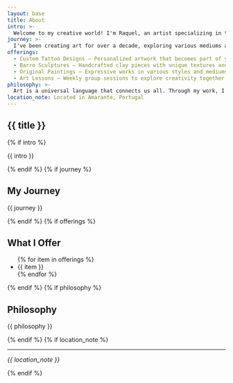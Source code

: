 ```yaml
---
layout: base
title: About
intro: >-
  Welcome to my creative world! I'm Raquel, an artist specializing in tattoos, barro (clay work), and paintings.
journey: >-
  I've been creating art for over a decade, exploring various mediums and techniques. From intricate tattoo designs to expressive paintings and unique clay sculptures, each piece tells a story.
offerings:
  - Custom Tattoo Designs – Personalized artwork that becomes part of your story
  - Barro Sculptures – Handcrafted clay pieces with unique textures and forms
  - Original Paintings – Expressive works in various styles and mediums
  - Art Lessons – Weekly group sessions to explore creativity together
philosophy: >-
  Art is a universal language that connects us all. Through my work, I aim to create pieces that resonate with the soul and celebrate the beauty of human expression.
location_note: Located in Amarante, Portugal
---
```

<section class="container py-12 prose max-w-none">
  <h1>{{ title }}</h1>
  {% if intro %}<p>{{ intro }}</p>{% endif %}
  {% if journey %}<h2>My Journey</h2><p>{{ journey }}</p>{% endif %}
  {% if offerings %}<h2>What I Offer</h2><ul>{% for item in offerings %}<li>{{ item }}</li>{% endfor %}</ul>{% endif %}
  {% if philosophy %}<h2>Philosophy</h2><p>{{ philosophy }}</p>{% endif %}
  {% if location_note %}<hr><p><em>{{ location_note }}</em></p>{% endif %}
</section>
